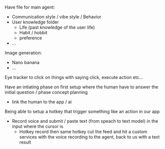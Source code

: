
Have file for main agent:
- Communication style / vibe style / Behavior
- User knowledge folder
  - Life (past knowledge of the user life)
  - Habit / hobbit
  - preference
- ... 


Image generation:
- Nano banana
- ...



Eye tracker to click on things with saying click, execute action etc...


Have an intiating phase on first setup where the human have to answer the initial question / phase concept planning
- link the human to the app / ai


Being able to setup a hotkey that trigger something like an action in our app
  - Record voice and submit / paste text (from speach to text model) in the input where the cursor is
    - Hotkey record then same hotkey cut the feed and hit a custom services with the voice recording to the agent, back to us with a text result